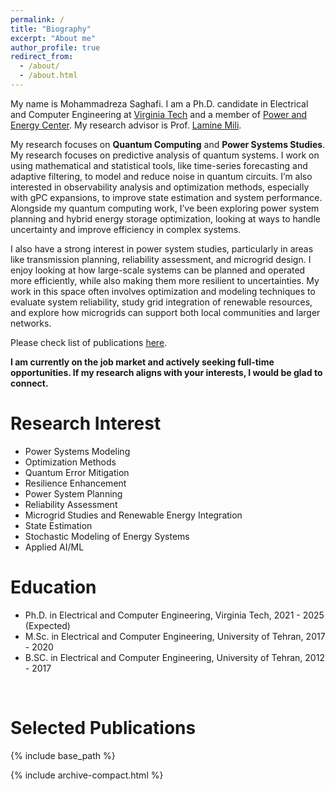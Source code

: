 ```yaml
---
permalink: /
title: "Biography"
excerpt: "About me"
author_profile: true
redirect_from: 
  - /about/
  - /about.html
---
```


My name is Mohammadreza Saghafi. I am a Ph.D. candidate in Electrical and Computer Engineering at [Virginia Tech](https://ece.vt.edu/) and a member of [Power and Energy Center](https://ece.vt.edu/research/centers/energy.html). My research advisor is Prof. [Lamine Mili](https://ece.vt.edu/people/profile/mili.html).

My research focuses on **Quantum Computing** and **Power Systems Studies**.
My research focuses on predictive analysis of quantum systems. I work on using mathematical and statistical tools, like time-series forecasting and adaptive filtering, to model and reduce noise in quantum circuits. I’m also interested in observability analysis and optimization methods, especially with gPC expansions, to improve state estimation and system performance. Alongside my quantum computing work, I’ve been exploring power system planning and hybrid energy storage optimization, looking at ways to handle uncertainty and improve efficiency in complex systems.

I also have a strong interest in power system studies, particularly in areas like transmission planning, reliability assessment, and microgrid design. I enjoy looking at how large-scale systems can be planned and operated more efficiently, while also making them more resilient to uncertainties. My work in this space often involves optimization and modeling techniques to evaluate system reliability, study grid integration of renewable resources, and explore how microgrids can support both local communities and larger networks.

Please check list of publications [here](https://scholar.google.com/citations?user=qrg3Bn8AAAAJ&hl=en).

**I am currently on the job market and actively seeking full-time opportunities. If my research aligns with your interests, I would be glad to connect.**

Research Interest
======
- Power Systems Modeling
- Optimization Methods
- Quantum Error Mitigation
- Resilience Enhancement
- Power System Planning
- Reliability Assessment
- Microgrid Studies and Renewable Energy Integration
- State Estimation
- Stochastic Modeling of Energy Systems
- Applied AI/ML

Education
======
 - Ph.D. in Electrical and Computer Engineering, Virginia Tech, 2021 - 2025 (Expected)
 - M.Sc. in Electrical and Computer Engineering, University of Tehran, 2017 - 2020
 - B.SC. in Electrical and Computer Engineering, University of Tehran, 2012 - 2017


<br>


Selected Publications<a id="pub"></a>
======


{% include base_path %}

{% include archive-compact.html %}
